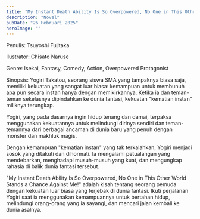 ```yaml
---
title: "My Instant Death Ability Is So Overpowered, No One in This Other World Stands a Chance Against Me! Bahasa Indonesia"
description: "Novel"
pubDate: "26 Februari 2025"
heroImage: ""
---
```


Penulis: Tsuyoshi Fujitaka

Ilustrator: Chisato Naruse

Genre: Isekai, Fantasy, Comedy, Action, Overpowered Protagonist

Sinopsis: Yogiri Takatou, seorang siswa SMA yang tampaknya biasa saja,  memiliki kekuatan  yang  sangat luar biasa:  kemampuan  untuk  membunuh  apa pun  secara instan hanya dengan  memikirkannya.  Ketika ia dan teman-teman sekelasnya  dipindahkan  ke dunia fantasi,  kekuatan  "kematian instan"  miliknya  terungkap.

Yogiri,  yang  pada dasarnya  ingin  hidup  tenang  dan  damai,  terpaksa  menggunakan  kekuatannya  untuk  melindungi  dirinya  sendiri  dan  teman-temannya  dari  berbagai  ancaman  di  dunia  baru  yang  penuh  dengan  monster  dan  makhluk  magis.

Dengan  kemampuan  "kematian instan"  yang  tak  terkalahkan,  Yogiri  menjadi  sosok  yang  ditakuti  dan  dihormati.  Ia  mengalami  petualangan  yang  mendebarkan,  menghadapi  musuh-musuh  yang  kuat,  dan  mengungkap  rahasia  di balik  dunia  fantasi  tersebut.

"My Instant Death Ability Is So Overpowered, No One in This Other World Stands a Chance Against Me!"  adalah kisah tentang  seorang  pemuda  dengan  kekuatan  luar biasa  yang  terjebak  di  dunia  fantasi.  Ikuti  perjalanan  Yogiri  saat ia  menggunakan  kemampuannya  untuk  bertahan  hidup,  melindungi  orang-orang  yang  ia  sayangi,  dan  mencari  jalan  kembali  ke  dunia  asalnya.
